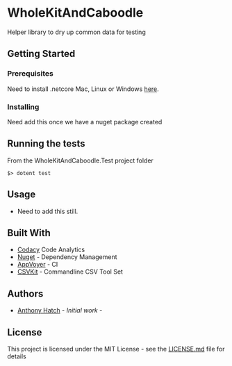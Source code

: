 # WholeKitAndCaboodle

Helper library to dry up common data for testing

## Getting Started

### Prerequisites

Need to install .netcore Mac, Linux or Windows [here](https://dotnet.microsoft.com/learn/dotnet/hello-world-tutorial#linuxubunt).

### Installing
Need add this once we have a nuget package created


## Running the tests

From the WholeKitAndCaboodle.Test project folder 
```
$> dotent test 
```
## Usage
- Need to add this still.
## Built With

* [Codacy](https://www.codacy.com) Code Analytics         
* [Nuget](https://nuget.com) - Dependency Management
* [AppVoyer](https://ci.appveyor.com) - CI 
* [CSVKit](https://csvkit.readthedocs.io/en/latest/) - Commandline CSV Tool Set

## Authors

* [Anthony Hatch](https://www.linkedin.com/in/anthony-hatch-8481b613/) - *Initial work* - 


## License

This project is licensed under the MIT License - see the [LICENSE.md](LICENSE.md) file for details



